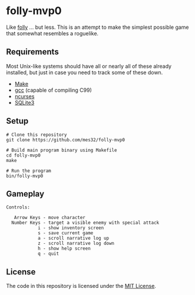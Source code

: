 # folly-mvp0

Like [folly](https://github.com/mes32/folly) ... but less. This is an attempt to make the simplest possible game that somewhat resembles a roguelike.

## Requirements

Most Unix-like systems should have all or nearly all of these already installed, but just in case you need to track some of these down.

- [Make](https://www.gnu.org/software/make/)
- [gcc](https://gcc.gnu.org/) (capable of compiling C99)
- [ncurses](https://github.com/gittup/ncurses)
- [SQLite3](https://sqlite.org/)

## Setup

```
# Clone this repository
git clone https://github.com/mes32/folly-mvp0

# Build main program binary using Makefile
cd folly-mvp0
make

# Run the program
bin/folly-mvp0
```

## Gameplay

```
Controls:

   Arrow Keys - move character
  Number Keys - target a visible enemy with special attack
            i - show inventory screen
            s - save current game
            a - scroll narrative log up
            z - scroll narrative log down
            h - show help screen
            q - quit
```

## License

The code in this repository is licensed under the [MIT License](./LICENSE).